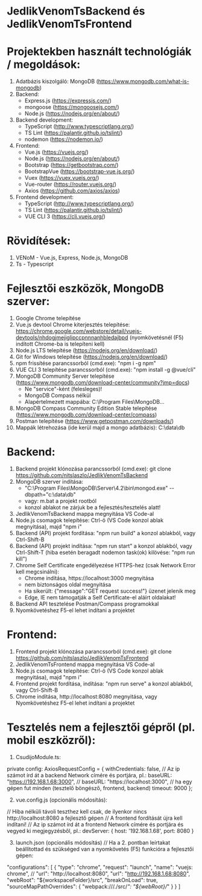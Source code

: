 JedlikVenomTsBackend és JedlikVenomTsFrontend
=============================================

Projektekben használt technológiák / megoldások:
=================================================
1. Adatbázis kiszolgáló: MongoDB (https://www.mongodb.com/what-is-mongodb)
2. Backend:
    - Express.js (https://expressjs.com/)
    - mongoose (https://mongoosejs.com/)
    - Node.js (https://nodejs.org/en/about/)
3. Backend development:
    - TypeScript (http://www.typescriptlang.org/)
    - TS Lint (https://palantir.github.io/tslint/)
    - nodemon (https://nodemon.io/)
4. Frontend:
    - Vue.js (https://vuejs.org/)
    - Node.js (https://nodejs.org/en/about/)
    - Bootstrap (https://getbootstrap.com/)
    - BootstrapVue (https://bootstrap-vue.js.org/)
    - Vuex (https://vuex.vuejs.org/)
    - Vue-router (https://router.vuejs.org/)
    - Axios (https://github.com/axios/axios)
5. Frontend development:
    - TypeScript (http://www.typescriptlang.org/)
    - TS Lint (https://palantir.github.io/tslint/)
    - VUE CLI 3 (https://cli.vuejs.org/)

Rövidítések:
============
1. VENoM - Vue.js, Express, Node.js, MongoDB
2. Ts - Typescript

Fejlesztői eszközök, MongoDB szerver:
======================================
1. Google Chrome telepítése
2. Vue.js devtool Chrome kiterjesztés telepítése: https://chrome.google.com/webstore/detail/vuejs-devtools/nhdogjmejiglipccpnnnanhbledajbpd
    (nyomkövetésnél (F5) indított Chrome-ba is telepíteni kell)
3. Node.js LTS telepítése (https://nodejs.org/en/download/)
4. Git for Windows telepítése (https://nodejs.org/en/download/)
5. npm frissítése parancssorból (cmd.exe): "npm i -g npm"
6. VUE CLI 3 telepítése parancssorból (cmd.exe): "npm install -g @vue/cli"
7. MongoDB Community Server telepítése (https://www.mongodb.com/download-center/community?jmp=docs)
   - Ne "service"-ként (felesleges)!
   - MongoDB Compass nélkül
   - Alapértelmezett mappába: C:\Program Files\MongoDB\...
8. MongoDB Compass Community Edition Stable telepítése (https://www.mongodb.com/download-center/compass)
9. Postman telepítése (https://www.getpostman.com/downloads/)
10. Mappák létrehozása (ide kerül majd a mongo adatbázis): C:\data\db

Backend:
========
1. Backend projekt klónozása parancssorból (cmd.exe): git clone https://github.com/nitslaszlo/JedlikVenomTsBackend
2. MongoDB szerver indítása:
    - "C:\Program Files\MongoDB\Server\4.2\bin\mongod.exe" --dbpath="c:\data\db"
    - vagy: m.bat a projekt rootból
    - konzol ablakot ne zárjuk be a fejlesztés/tesztelés alatt!
3. JedlikVenomTsBackend mappa megnyitása VS Code-al
4. Node.js csomagok telepítése: Ctrl-ö (VS Code konzol ablak megnyitása), majd "npm i"
5. Backend (API) projekt fordítása: "npm run build" a konzol ablakból, vagy Ctrl-Shift-B
6. Backend (API) projekt indítása: "npm run start" a konzol ablakból, vagy Ctrl-Shift-T (hiba esetén beragadt nodemon task(ok) kilövése: "npm run kill")
7. Chrome Self Certificate engedélyezése HTTPS-hez (csak Network Error kell megcsinálni):
    - Chrome indítása, https://localhost:3000 megnyitása
    - nem biztonságos oldal megnyitása
    - Ha sikerült: {"message":"GET request success!"} üzenet jelenik meg
    - Edge, IE nem támogatják a Self Certificate-el aláírt oldalakat!
8. Backend API tesztelése Postman/Compass programokkal
9. Nyomkövetéshez F5-el lehet indítani a projektet

Frontend:
=========
1. Frontend projekt klónozása parancssorból (cmd.exe): git clone https://github.com/nitslaszlo/JedlikVenomTsFrontend
2. JedlikVenomTsFrontend mappa megnyitása VS Code-al
3. Node.js csomagok telepítése: Ctrl-ö (VS Code konzol ablak megnyitása), majd "npm i"
4. Frontend projekt fordítása, indítása: "npm run serve" a konzol ablakból, vagy Ctrl-Shift-B
5. Chrome indítása, http://localhost:8080 megnyitása, vagy Nyomkövetéshez F5-el lehet indítani a projektet

Tesztelés nem a fejlesztői gépről (pl. mobil eszközről):
========================================================
1. CsudijoModule.ts:

private config: AxiosRequestConfig = {
    withCredentials: false,
    // Az ip számot írd át a backend Network címére és portjára, pl.:
    baseURL: "https://192.168.1.68:3000",
    // baseURL: "https://localhost:3000", // ha egy gépen fut minden (tesztelő böngésző, frontend, backend)
    timeout: 9000
};

2. vue.config.js (opcionális módosítás):

// Hiba nélküli távoli teszthez kell csak, de ilyenkor nincs http://localhost:8080 a fejlesztő gépen
// A frontend fordítását újra kell indítani!
// Az ip számot írd át a frontend Network címére és portjára és vegyed ki megjegyzésből, pl.:
    devServer: {
         host: '192.168.1.68',
         port: 8080
    }

3. launch.json (opcionális módosítás)
// Ha a 2. pontban leírtakat beállítottad és szükséged van a nyomkövetés (F5) funkcióra a fejlesztői gépen:

 "configurations": [
        {
            "type": "chrome",
            "request": "launch",
            "name": "vuejs: chrome",
            // "url": "http://localhost:8080",
            "url": "http://192.168.1.68:8080",
            "webRoot": "${workspaceFolder}/src",
            "breakOnLoad": true,
            "sourceMapPathOverrides": {
                "webpack:///./src/*": "${webRoot}/*"
            }
        }
    ]